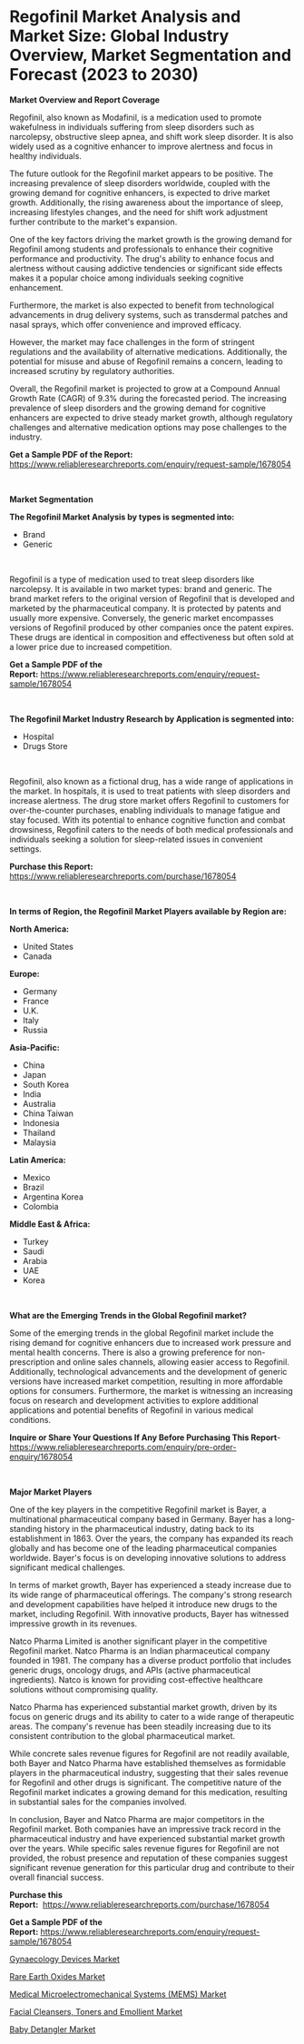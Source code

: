 <p><h1>Regofinil Market Analysis and Market Size: Global Industry Overview, Market Segmentation and Forecast (2023 to 2030)</h1></p><p><strong>Market Overview and Report Coverage</strong></p>
<p><p>Regofinil, also known as Modafinil, is a medication used to promote wakefulness in individuals suffering from sleep disorders such as narcolepsy, obstructive sleep apnea, and shift work sleep disorder. It is also widely used as a cognitive enhancer to improve alertness and focus in healthy individuals.</p><p>The future outlook for the Regofinil market appears to be positive. The increasing prevalence of sleep disorders worldwide, coupled with the growing demand for cognitive enhancers, is expected to drive market growth. Additionally, the rising awareness about the importance of sleep, increasing lifestyles changes, and the need for shift work adjustment further contribute to the market's expansion.</p><p>One of the key factors driving the market growth is the growing demand for Regofinil among students and professionals to enhance their cognitive performance and productivity. The drug's ability to enhance focus and alertness without causing addictive tendencies or significant side effects makes it a popular choice among individuals seeking cognitive enhancement.</p><p>Furthermore, the market is also expected to benefit from technological advancements in drug delivery systems, such as transdermal patches and nasal sprays, which offer convenience and improved efficacy.</p><p>However, the market may face challenges in the form of stringent regulations and the availability of alternative medications. Additionally, the potential for misuse and abuse of Regofinil remains a concern, leading to increased scrutiny by regulatory authorities.</p><p>Overall, the Regofinil market is projected to grow at a Compound Annual Growth Rate (CAGR) of 9.3% during the forecasted period. The increasing prevalence of sleep disorders and the growing demand for cognitive enhancers are expected to drive steady market growth, although regulatory challenges and alternative medication options may pose challenges to the industry.</p></p>
<p><strong>Get a Sample PDF of the Report:</strong> <a href="https://www.reliableresearchreports.com/enquiry/request-sample/1678054">https://www.reliableresearchreports.com/enquiry/request-sample/1678054</a></p>
<p>&nbsp;</p>
<p><strong>Market Segmentation</strong></p>
<p><strong>The Regofinil Market Analysis by types is segmented into:</strong></p>
<p><ul><li>Brand</li><li>Generic</li></ul></p>
<p>&nbsp;</p>
<p><p>Regofinil is a type of medication used to treat sleep disorders like narcolepsy. It is available in two market types: brand and generic. The brand market refers to the original version of Regofinil that is developed and marketed by the pharmaceutical company. It is protected by patents and usually more expensive. Conversely, the generic market encompasses versions of Regofinil produced by other companies once the patent expires. These drugs are identical in composition and effectiveness but often sold at a lower price due to increased competition.</p></p>
<p><strong>Get a Sample PDF of the Report:</strong>&nbsp;<a href="https://www.reliableresearchreports.com/enquiry/request-sample/1678054">https://www.reliableresearchreports.com/enquiry/request-sample/1678054</a></p>
<p>&nbsp;</p>
<p><strong>The Regofinil Market Industry Research by Application is segmented into:</strong></p>
<p><ul><li>Hospital</li><li>Drugs Store</li></ul></p>
<p>&nbsp;</p>
<p><p>Regofinil, also known as a fictional drug, has a wide range of applications in the market. In hospitals, it is used to treat patients with sleep disorders and increase alertness. The drug store market offers Regofinil to customers for over-the-counter purchases, enabling individuals to manage fatigue and stay focused. With its potential to enhance cognitive function and combat drowsiness, Regofinil caters to the needs of both medical professionals and individuals seeking a solution for sleep-related issues in convenient settings.</p></p>
<p><strong>Purchase this Report:</strong>&nbsp; <a href="https://www.reliableresearchreports.com/purchase/1678054">https://www.reliableresearchreports.com/purchase/1678054</a></p>
<p>&nbsp;</p>
<p><strong>In terms of Region, the Regofinil Market Players available by Region are:</strong></p>
<p>
    <p> <strong> North America: </strong>
        <ul>
            <li>United States</li>
            <li>Canada</li>
        </ul>
        </p> 
    <p> <strong> Europe: </strong>
        <ul>
            <li>Germany</li>
            <li>France</li>
            <li>U.K.</li>
            <li>Italy</li>
            <li>Russia</li>
        </ul>
        </p> 
    <p> <strong> Asia-Pacific: </strong>
        <ul>
            <li>China</li>
            <li>Japan</li>
            <li>South Korea</li>
            <li>India</li>
            <li>Australia</li>
            <li>China Taiwan</li>
            <li>Indonesia</li>
            <li>Thailand</li>
            <li>Malaysia</li>
        </ul>
        </p> 
    <p> <strong> Latin America: </strong>
        <ul>
            <li>Mexico</li>
            <li>Brazil</li>
            <li>Argentina Korea</li>
            <li>Colombia</li>
        </ul>
        </p> 
    <p> <strong> Middle East & Africa: </strong>
        <ul>
            <li>Turkey</li>
            <li>Saudi</li>
            <li>Arabia</li>
            <li>UAE</li>
            <li>Korea</li>
        </ul>
    </p>
    </p>
<p>&nbsp;</p>
<p><strong>What are the Emerging Trends in the Global Regofinil market?</strong></p>
<p><p>Some of the emerging trends in the global Regofinil market include the rising demand for cognitive enhancers due to increased work pressure and mental health concerns. There is also a growing preference for non-prescription and online sales channels, allowing easier access to Regofinil. Additionally, technological advancements and the development of generic versions have increased market competition, resulting in more affordable options for consumers. Furthermore, the market is witnessing an increasing focus on research and development activities to explore additional applications and potential benefits of Regofinil in various medical conditions.</p></p>
<p><strong>Inquire or Share Your Questions If Any Before Purchasing This Report</strong>- <a href="https://www.reliableresearchreports.com/enquiry/pre-order-enquiry/1678054">https://www.reliableresearchreports.com/enquiry/pre-order-enquiry/1678054</a></p>
<p>&nbsp;</p>
<p><strong>Major Market Players</strong></p>
<p><p>One of the key players in the competitive Regofinil market is Bayer, a multinational pharmaceutical company based in Germany. Bayer has a long-standing history in the pharmaceutical industry, dating back to its establishment in 1863. Over the years, the company has expanded its reach globally and has become one of the leading pharmaceutical companies worldwide. Bayer's focus is on developing innovative solutions to address significant medical challenges.</p><p>In terms of market growth, Bayer has experienced a steady increase due to its wide range of pharmaceutical offerings. The company's strong research and development capabilities have helped it introduce new drugs to the market, including Regofinil. With innovative products, Bayer has witnessed impressive growth in its revenues.</p><p>Natco Pharma Limited is another significant player in the competitive Regofinil market. Natco Pharma is an Indian pharmaceutical company founded in 1981. The company has a diverse product portfolio that includes generic drugs, oncology drugs, and APIs (active pharmaceutical ingredients). Natco is known for providing cost-effective healthcare solutions without compromising quality.</p><p>Natco Pharma has experienced substantial market growth, driven by its focus on generic drugs and its ability to cater to a wide range of therapeutic areas. The company's revenue has been steadily increasing due to its consistent contribution to the global pharmaceutical market.</p><p>While concrete sales revenue figures for Regofinil are not readily available, both Bayer and Natco Pharma have established themselves as formidable players in the pharmaceutical industry, suggesting that their sales revenue for Regofinil and other drugs is significant. The competitive nature of the Regofinil market indicates a growing demand for this medication, resulting in substantial sales for the companies involved.</p><p>In conclusion, Bayer and Natco Pharma are major competitors in the Regofinil market. Both companies have an impressive track record in the pharmaceutical industry and have experienced substantial market growth over the years. While specific sales revenue figures for Regofinil are not provided, the robust presence and reputation of these companies suggest significant revenue generation for this particular drug and contribute to their overall financial success.</p></p>
<p><strong>Purchase this Report:</strong>&nbsp;&nbsp;<a href="https://www.reliableresearchreports.com/purchase/1678054">https://www.reliableresearchreports.com/purchase/1678054</a></p>
<p></p>
<p><strong>Get a Sample PDF of the Report:</strong>&nbsp;<a href="https://www.reliableresearchreports.com/enquiry/request-sample/1678054">https://www.reliableresearchreports.com/enquiry/request-sample/1678054</a></p>
<p><p><a href="https://medium.com/@akshatreportprime/gynaecology-devices-market-analysis-and-sze-forecasted-for-period-from-2023-to-2030-a2580ef3b41b">Gynaecology Devices Market</a></p><p><a href="https://www.linkedin.com/pulse/rare-earth-oxides-market-size-growth-forecast-from-2023/">Rare Earth Oxides Market</a></p><p><a href="https://medium.com/@snehareportprime/medical-microelectromechanical-systems-mems-market-insight-market-trends-growth-forecasted-d62126dc8b2f">Medical Microelectromechanical Systems (MEMS) Market</a></p><p><a href="https://www.linkedin.com/pulse/facial-cleansers-toners-emollient-market-research-report/">Facial Cleansers, Toners and Emollient Market</a></p><p><a href="https://www.linkedin.com/pulse/baby-detangler-market-challenges-opportunities-growth-drivers/">Baby Detangler Market</a></p></p>